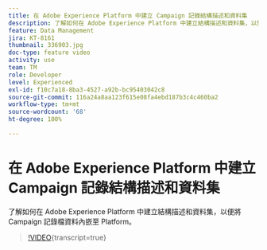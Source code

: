 ```yaml
---
title: 在 Adobe Experience Platform 中建立 Campaign 記錄結構描述和資料集
description: 了解如何在 Adobe Experience Platform 中建立結構描述和資料集，以便將 Campaign 記錄檔資料內嵌至 Platform。
feature: Data Management
jira: KT-8161
thumbnail: 336903.jpg
doc-type: feature video
activity: use
team: TM
role: Developer
level: Experienced
exl-id: f10c7a18-8ba3-4527-a92b-bc95403042c8
source-git-commit: 116a24a8aa123f615e08fa4ebd187b3c4c460ba2
workflow-type: tm+mt
source-wordcount: '68'
ht-degree: 100%

---
```


# 在 Adobe Experience Platform 中建立 Campaign 記錄結構描述和資料集

了解如何在 Adobe Experience Platform 中建立結構描述和資料集，以便將 Campaign 記錄檔資料內嵌至 Platform。

>[!VIDEO](https://video.tv.adobe.com/v/336903?quality=12&learn=on){transcript=true}
